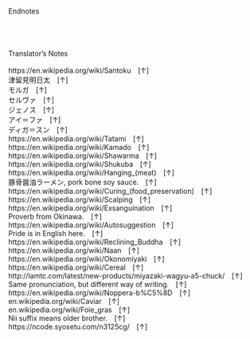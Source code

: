<br/>
<br/>
Endnotes<br/>
<br/>
<br/>
<br/>
<br/>
Translator’s Notes<br/>
<br/>
https://en.wikipedia.org/wiki/Santoku [↑]<br/>
津留見明日太 [↑]<br/>
モルガ [↑]<br/>
セルヴァ [↑]<br/>
ジェノス [↑]<br/>
アイ＝ファ [↑]<br/>
ディガ＝スン [↑]<br/>
https://en.wikipedia.org/wiki/Tatami [↑]<br/>
https://en.wikipedia.org/wiki/Kamado [↑]<br/>
https://en.wikipedia.org/wiki/Shawarma [↑]<br/>
https://en.wikipedia.org/wiki/Shukuba [↑]<br/>
https://en.wikipedia.org/wiki/Hanging_(meat) [↑]<br/>
豚骨醤油ラーメン, pork bone soy sauce. [↑]<br/>
https://en.wikipedia.org/wiki/Curing_(food_preservation) [↑]<br/>
https://en.wikipedia.org/wiki/Scalping [↑]<br/>
https://en.wikipedia.org/wiki/Exsanguination [↑]<br/>
Proverb from Okinawa. [↑]<br/>
https://en.wikipedia.org/wiki/Autosuggestion [↑]<br/>
Pride is in English here. [↑]<br/>
https://en.wikipedia.org/wiki/Reclining_Buddha [↑]<br/>
https://en.wikipedia.org/wiki/Naan [↑]<br/>
https://en.wikipedia.org/wiki/Okonomiyaki [↑]<br/>
https://en.wikipedia.org/wiki/Cereal [↑]<br/>
http://lamtc.com/latest/new-products/miyazaki-wagyu-a5-chuck/ [↑]<br/>
Same pronunciation, but different way of writing. [↑]<br/>
https://en.wikipedia.org/wiki/Noppera-b%C5%8D [↑]<br/>
en.wikipedia.org/wiki/Caviar [↑]<br/>
en.wikipedia.org/wiki/Foie_gras [↑]<br/>
Nii suffix means older brother. [↑]<br/>
https://ncode.syosetu.com/n3125cg/ [↑]<br/>
<br/>
<br/>
<br/>
